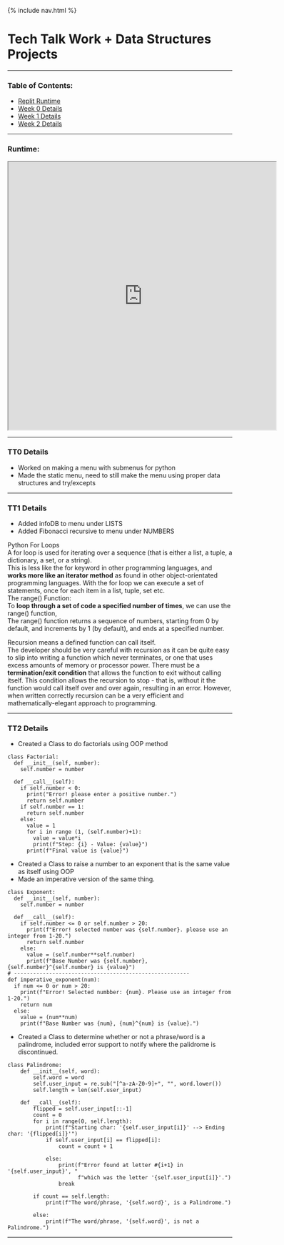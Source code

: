 {% include nav.html %}

# Tech Talk Work + Data Structures Projects

***

### Table of Contents:
- [Replit Runtime](#runtime)
- [Week 0 Details](#tt0-details)
- [Week 1 Details](#tt1-details)
- [Week 2 Details](#tt2-details)

*** 

### Runtime:
<iframe height="600px" width="600x" src="https://replit.com/@AkhilNandhakuma/Akhil-Data-Structures?lite=true"></iframe>

***

### TT0 Details
- Worked on making a menu with submenus for python
- Made the static menu, need to still make the menu using proper data structures and try/excepts

***

### TT1 Details
- Added infoDB to menu under LISTS
- Added Fibonacci recursive to menu under NUMBERS

Python For Loops  
A for loop is used for iterating over a sequence (that is either a list, a tuple, a dictionary, a set, or a string).  
This is less like the for keyword in other programming languages, and **works more like an iterator method** as found in other object-orientated programming languages.
With the for loop we can execute a set of statements, once for each item in a list, tuple, set etc.  
The range() Function:  
To **loop through a set of code a specified number of times**, we can use the range() function,  
The range() function returns a sequence of numbers, starting from 0 by default, and increments by 1 (by default), and ends at a specified number.

Recursion means a defined function can call itself.  
The developer should be very careful with recursion as it can be quite easy to slip into writing a function which never terminates, or one that uses excess amounts of memory or processor power. There must be a **termination/exit condition** that allows the function to exit without calling itself. This condition allows the recursion to stop - that is, without it the function would call itself over and over again, resulting in an error.
However, when written correctly recursion can be a very efficient and mathematically-elegant approach to programming.
***

### TT2 Details
- Created a Class to do factorials using OOP method
```
class Factorial:
  def __init__(self, number):
    self.number = number 
  
  def __call__(self):
    if self.number < 0:
      print("Error! please enter a positive number.")
      return self.number
    if self.number == 1:
      return self.number
    else:
      value = 1
      for i in range (1, (self.number)+1):
        value = value*i
        print(f"Step: {i} - Value: {value}")
      print(f"Final value is {value}")
```
- Created a Class to raise a number to an exponent that is the same value as itself using OOP
- Made an imperative version of the same thing.
```
class Exponent:
  def __init__(self, number):
    self.number = number 
  
  def __call__(self):
    if self.number <= 0 or self.number > 20:
      print(f"Error! selected number was {self.number}. please use an integer from 1-20.")
      return self.number
    else:
      value = (self.number**self.number)
      print(f"Base Number was {self.number}, {self.number}^{self.number} is {value}")
# -------------------------------------------------------
def imperative_exponent(num):
  if num <= 0 or num > 20:
    print(f"Error! Selected numbber: {num}. Please use an integer from 1-20.")
    return num
  else:
    value = (num**num)
    print(f"Base Number was {num}, {num}^{num} is {value}.")
```
- Created a Class to determine whether or not 
a phrase/word is a palindrome, included error 
support to notify where the palidrome is 
discontinued. 
```
class Palindrome:
    def __init__(self, word):
        self.word = word
        self.user_input = re.sub("[^a-zA-Z0-9]+", "", word.lower())
        self.length = len(self.user_input)

    def __call__(self):
        flipped = self.user_input[::-1]
        count = 0
        for i in range(0, self.length):
            print(f"Starting char: '{self.user_input[i]}' --> Ending char: '{flipped[i]}'")
            if self.user_input[i] == flipped[i]:
                count = count + 1

            else:
                print(f"Error found at letter #{i+1} in '{self.user_input}', "
                      f"which was the letter '{self.user_input[i]}'.")
                break

        if count == self.length:
            print(f"The word/phrase, '{self.word}', is a Palindrome.")

        else:
            print(f"The word/phrase, '{self.word}', is not a Palindrome.")
```
***
